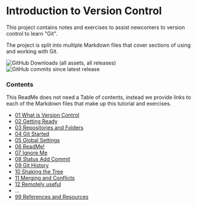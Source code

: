 # Introduction to Version Control

This project contains notes and exercises to assist newcomers to version control to learn "Git".

The project is split into multiple Markdown files that cover sections of using and working with Git.

![GitHub Downloads (all assets, all releases)](https://img.shields.io/github/downloads/AdyGCode/Intro-to-Version-Control/total)  ![GitHub commits since latest release](https://img.shields.io/github/commits-since/AdyGCode/Intro-to-Version-Control/latest)


### Contents

This ReadMe does not need a Table of contents, instead we provide links to each of the Markdown files that make up this tutorial and exercises.

- [01 What is Version Control](01-what-is-version-control.md)
- [02 Getting Ready](02-getting-ready.md)
- [03 Repositories and Folders](03-repositories-and-folders.md)
- [04 Git Started](04-git-started.md)
- [05 Global Settings](05-global-settings.md)
- [06 ReadMe!](06-read-me.md)
- [07 Ignore Me](07-ignore-me)
- [08 Status Add Commit](08-status-add-commit.md)
- [09 Git History](09-git-history.md)
- [10 Shaking the Tree](10-shaking-the-tree.md)
- [11 Merging and Conflicts](11-merging-and-conflicts)
- [12 Remotely useful](12-remotely-useful)
- ...
- [99 References and Resources](99-references-and-resources.md)
